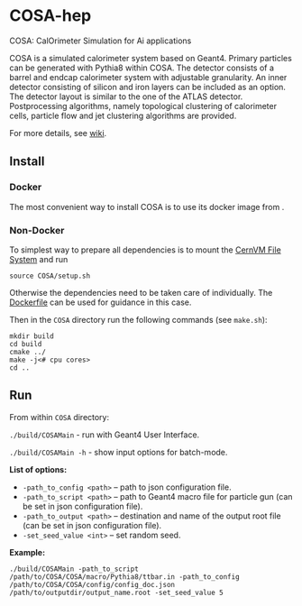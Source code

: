 # COSA-hep
COSA: CalOrimeter Simulation for Ai applications

COSA is a simulated calorimeter system based on Geant4. Primary particles can be generated with Pythia8 within COSA. The detector consists of a barrel and endcap calorimeter system with adjustable granularity. An inner detector consisting of silicon and iron layers can be included as an option. The detector layout is similar to the one of the ATLAS detector. Postprocessing algorithms, namely topological clustering of calorimeter cells, particle flow and jet clustering algorithms are provided.

For more details, see [wiki](https://gitlab.com/anton70406/master/-/wikis/Simplified-Cylindrical-Detector).

## Install

### Docker

The most convenient way to install COSA is to use its docker image from <TO BE PROVIDED ONCE THE IMAGE IS PUBLIC>.

### Non-Docker

To simplest way to prepare all dependencies is to mount the [CernVM File System](https://cvmfs.readthedocs.io/en/stable/cpt-quickstart.html) and run
```
source COSA/setup.sh
```
Otherwise the dependencies need to be taken care of individually. The [Dockerfile](Dockerfile) can be used for guidance in this case.


Then in the `COSA` directory run the following commands (see `make.sh`):
```
mkdir build
cd build
cmake ../
make -j<# cpu cores>
cd ..
```

## Run
From within `COSA` directory:

`./build/COSAMain` - run with Geant4 User Interface.

`./build/COSAMain -h` - show input options for batch-mode.

**List of options:**
- `-path_to_config <path>` – path to json configuration file.
- `-path_to_script <path>` – path to Geant4 macro file for particle gun (can be set in json configuration file).
- `-path_to_output <path>`  – destination and name of the output root file (can be set in json configuration file).
- `-set_seed_value <int>` –   set random seed.

**Example:**
```
./build/COSAMain -path_to_script  /path/to/COSA/COSA/macro/Pythia8/ttbar.in -path_to_config  /path/to/COSA/COSA/config/config_doc.json  /path/to/outputdir/output_name.root -set_seed_value 5
```
